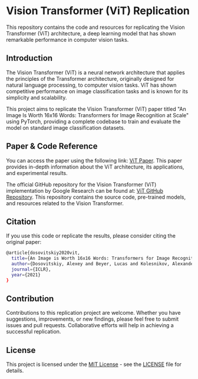 # Vision Transformer (ViT) Replication

This repository contains the code and resources for replicating the Vision Transformer (ViT) architecture, a deep learning model that has shown remarkable performance in computer vision tasks. 

## Introduction
The Vision Transformer (ViT) is a neural network architecture that applies the principles of the Transformer architecture, originally designed for natural language processing, to computer vision tasks. ViT has shown competitive performance on image classification tasks and is known for its simplicity and scalability.

This project aims to replicate the Vision Transformer (ViT) paper titled "An Image Is Worth 16x16 Words: Transformers for Image Recognition at Scale" using PyTorch, providing a complete codebase to train and evaluate the model on standard image classification datasets. 

## Paper & Code Reference
You can access the paper using the following link: [ViT Paper](https://arxiv.org/abs/2010.11929). This paper provides in-depth information about the ViT architecture, its applications, and experimental results.

The official GitHub repository for the Vision Transformer (ViT) implementation by Google Research can be found at: [ViT GitHub Repository](https://github.com/google-research/vision_transformer). This repository contains the source code, pre-trained models, and resources related to the Vision Transformer.

## Citation
If you use this code or replicate the results, please consider citing the original paper:
```bash
@article{dosovitskiy2020vit,
  title={An Image is Worth 16x16 Words: Transformers for Image Recognition at Scale},
  author={Dosovitskiy, Alexey and Beyer, Lucas and Kolesnikov, Alexander and Weissenborn, Dirk and Zhai, Xiaohua and Unterthiner, Thomas and  Dehghani, Mostafa and Minderer, Matthias and Heigold, Georg and Gelly, Sylvain and Uszkoreit, Jakob and Houlsby, Neil},
  journal={ICLR},
  year={2021}
}
```

## Contribution
Contributions to this replication project are welcome. Whether you have suggestions, improvements, or new findings, please feel free to submit issues and pull requests. Collaborative efforts will help in achieving a successful replication.

## License
This project is licensed under the [MIT License](LICENSE) - see the [LICENSE](LICENSE) file for details.
